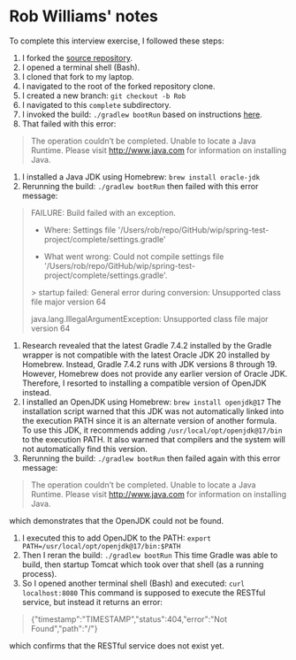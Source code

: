 # Rob Williams' notes
To complete this interview exercise,
I followed these steps:
1. I forked the [source repository](https://github.com/mikee/spring-test-project).
1. I opened a terminal shell (Bash).
1. I cloned that fork to my laptop.
1. I navigated to the root of the forked repository clone.
1. I created a new branch:  `git checkout -b Rob`
1. I navigated to this `complete` subdirectory.
1. I invoked the build:  `./gradlew bootRun`
   based on instructions [here](https://spring.io/guides/gs/spring-boot/).
1. That failed with this error:

> The operation couldn’t be completed. Unable to locate a Java Runtime.
> Please visit http://www.java.com for information on installing Java.

1. I installed a Java JDK using Homebrew:  `brew install oracle-jdk`
1. Rerunning the build:  `./gradlew bootRun`
   then failed with this error message:

> FAILURE: Build failed with an exception.
>
> * Where:
> Settings file '/Users/rob/repo/GitHub/wip/spring-test-project/complete/settings.gradle'
>
> * What went wrong:
> Could not compile settings file '/Users/rob/repo/GitHub/wip/spring-test-project/complete/settings.gradle'.
>
> \> startup failed:
>   General error during conversion: Unsupported class file major version 64
>
>   java.lang.IllegalArgumentException: Unsupported class file major version 64

1. Research revealed that
   the latest Gradle 7.4.2 installed by the Gradle wrapper
   is not compatible with
   the latest Oracle JDK 20 installed by Homebrew.
   Instead, Gradle 7.4.2 runs with JDK versions 8 through 19.
   However,
   Homebrew does not provide
   any earlier version of Oracle JDK.
   Therefore,
   I resorted to installing
   a compatible version of OpenJDK instead.
1. I installed an OpenJDK using Homebrew:  `brew install openjdk@17`
   The installation script
   warned that this JDK
   was not automatically linked into the execution PATH
   since it is an alternate version of another formula.
   To use this JDK, it recommends adding
   `/usr/local/opt/openjdk@17/bin`
   to the execution PATH.
   It also warned that compilers and the system will not automatically find this version.
1. Rerunning the build:  `./gradlew bootRun`
   then failed again with this error message:

> The operation couldn’t be completed. Unable to locate a Java Runtime.
> Please visit http://www.java.com for information on installing Java.

   which demonstrates that the OpenJDK could not be found.
1. I executed this to add OpenJDK to the PATH:
    `export PATH=/usr/local/opt/openjdk@17/bin:$PATH`
1. Then I reran the build:  `./gradlew bootRun`
   This time Gradle was able to build,
   then startup Tomcat
   which took over that shell (as a running process).
1. So I opened another terminal shell (Bash) and executed: `curl localhost:8080`
   This command is supposed to execute the RESTful service,
   but instead it returns an error:

> {"timestamp":"TIMESTAMP","status":404,"error":"Not Found","path":"/"}

   which confirms that the RESTful service does not exist yet.


